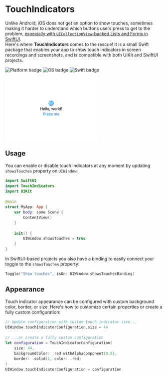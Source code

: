 # TouchIndicators
Unlike Android, iOS does not get an option to show touches, sometimes making it harder to understand which buttons users press to get to the problem, [especially with `UICollectionView`-backed Lists and Forms in SwiftUI](https://x.com/leonatan/status/1709161093392703642).  
Here's where **TouchIndicators** comes to the rescue! It is a small Swift package that enables your app to show touch indicators in screen recordings and screenshots, and is compatible with both UIKit and SwiftUI projects.

![Platform badge] ![OS badge] ![Swift badge]

![Example]

## Usage
You can enable or disable touch indicators at any moment by updating `showsTouches` property on `UIWindow`:
```swift
import SwiftUI
import TouchIndicators
import UIKit

@main
struct MyApp: App {
    var body: some Scene {
        ContentView()
    }

    init() {
        UIWindow.showsTouches = true
    }
}
```

In SwiftUI-based projects you also have a binding to easily connect your toggle to the `showsTouches` property:
```swift
Toggle("Show touches", isOn: UIWindow.showsTouchesBinding)
```

## Appearance
Touch indicator appearance can be configured with custom background color, border, or size. Here's how to customize certain properties or create a fully custom configuration:
```swift
// Update configuration with custom touch indicator size...
UIWindow.touchIndicatorConfiguration.size = 44

// ...or create a fully custom configuration
let configuration = TouchIndicatorConfiguration(
    size: 44,
    backgroundColor: .red.withAlphaComponent(0.5),
    border: .solid(1, color: .red)
)
UIWindow.touchIndicatorConfiguration = configuration
```

[Platform badge]: https://img.shields.io/badge/Platform-iOS-green
[OS badge]: https://img.shields.io/badge/iOS-12.0+-green
[Swift badge]: https://img.shields.io/badge/Swift-5.9-orange
[Example]: ./Media/example.gif